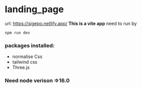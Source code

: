 # landing_page
url: https://sigepo.netlify.app/
**This is a vite app**
need to run by

```
npm run dev
```

### packages installed:


* normalise Css
* tailwind css
* Three.js

### Need node verison =>16.0
